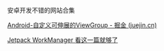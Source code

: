 安卓开发不错的网站合集

[Android-自定义可伸展的ViewGroup - 掘金 (juejin.cn)](https://juejin.cn/post/6920498961056956430)

[Jetpack WorkManager 看这一篇就够了](https://huanglinqing.blog.csdn.net/article/details/126061658)

